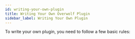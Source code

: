 ```yaml
---
id: writing-your-own-plugin
title: Writing Your Own Overwolf Plugin
sidebar_label: Writing Your Own Plugin
---
```



To write your own plugin, you need to follow a few basic rules: